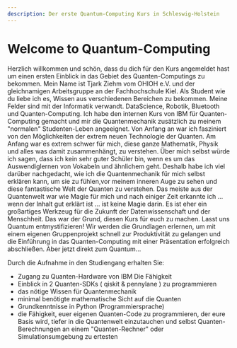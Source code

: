 ```yaml
---
description: Der erste Quantum-Computing Kurs in Schleswig-Holstein
---
```


# Welcome to Quantum-Computing

Herzlich willkommen und schön, dass du dich für den Kurs angemeldet hast um einen ersten Einblick in das Gebiet des Quanten-Computings zu bekommen. Mein Name ist Tjark Ziehm vom OHIOH e.V. und der gleichnamigen Arbeitsgruppe an der Fachhochschule Kiel. Als Student wie du liebe ich es, Wissen aus verschiedenen Bereichen zu bekommen. Meine Felder sind mit der Informatik verwandt. DataScience, Robotik, Bluetooth und Quanten-Computing. Ich habe den internen Kurs von IBM für Quanten-Computing gemacht und mir die Quantenmechanik zusätzlich zu meinem "normalen" Studenten-Leben angeeignet. Von Anfang an war ich fasziniert von den Möglichkeiten der extrem neuen Technologie der Quanten. Am Anfang war es extrem schwer für mich, diese ganze Mathematik, Physik und alles was damit zusammenhängt, zu verstehen. Über mich selbst würde ich sagen, dass ich kein sehr guter Schüler bin, wenn es um das Auswendiglernen von Vokabeln und ähnlichem geht. Deshalb habe ich viel darüber nachgedacht, wie ich die Quantenmechanik für mich selbst erklären kann, um sie zu fühlen,vor meinem inneren Auge zu sehen und diese fantastische Welt der Quanten zu verstehen. Das meiste aus der Quantenwelt war wie Magie für mich und nach einiger Zeit erkannte ich ... wenn der Inhalt gut erklärt ist ... ist keine Magie darin. Es ist eher ein großartiges Werkzeug für die Zukunft der Datenwissenschaft und der Menschheit. Das war der Grund, diesen Kurs für euch zu machen. Lasst uns Quantum entmystifizieren! Wir werden die Grundlagen erlernen, um mit einem eigenen Gruppenprojekt schnell zur Produktivität zu gelangen und die Einführung in das Quanten-Computing mit einer Präsentation erfolgreich abschließen. Aber jetzt direkt zum Quantum...

Durch die Aufnahme in den Studiengang erhalten Sie:&#x20;

* Zugang zu Quanten-Hardware von IBM Die Fähigkeit
* Einblick in 2 Quanten-SDKs ( qiskit & pennylane ) zu programmieren&#x20;
* das nötige Wissen für Quantenmechanik&#x20;
* minimal benötigte mathematische Sicht auf die Quanten&#x20;
* Grundkenntnisse in Python (Programmiersprache)&#x20;
* &#x20;die Fähigkeit, euer eigenen Quanten-Code zu programmieren, der eure Basis wird, tiefer in die Quantenwelt einzutauchen und selbst Quanten-Berechnungen an einem "Quanten-Rechner" oder Simulationsumgebung zu ertesten

